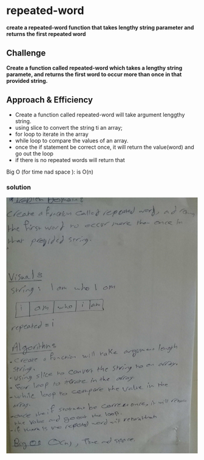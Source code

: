 # repeated-word

**create a repeated-word function that takes lengthy string parameter and returns the first repeated word**


## Challenge
**Create a function called repeated-word which takes a lengthy string paramete, and returns the first word to occur more than once in that provided string.**


## Approach & Efficiency
* Create a function called repeated-word will take argument lenggthy string.
* using slice to convert the string ti an array;
* for loop to iterate in the array
* while loop to compare the values of an array.
* once the if statement be correct once, it will return the value(word) and go out the loop
* if there is no repeated words will return that


Big O (for time nad space ): is O(n) 

### solution

![image](../assets/reapet-word.jpg)